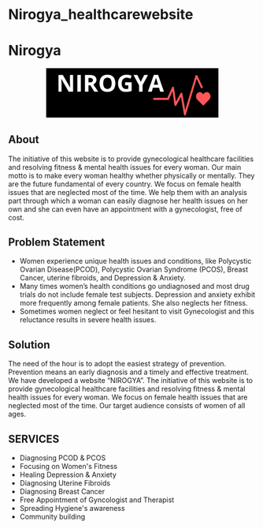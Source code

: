 # Nirogya_healthcarewebsite

# Nirogya  
<p align="center">
<img src="NIROGYA (1).png" width='350'>
</p>

## About
The initiative of this website is to provide gynecological healthcare facilities and resolving fitness & mental health issues for every woman. Our main motto is to make every woman healthy whether physically or mentally. They are the future fundamental of every country. We focus on female health issues that are neglected most of the time. We help them with an analysis part through which a woman can easily diagnose her health issues on her own and she can even have an appointment with a gynecologist, free of cost.

## Problem Statement
+ Women experience unique health issues and conditions, like Polycystic Ovarian Disease(PCOD), Polycystic Ovarian Syndrome (PCOS), Breast Cancer, uterine fibroids, and   Depression & Anxiety.
+ Many times women’s health conditions go undiagnosed and most drug trials do not include female test subjects. Depression and anxiety exhibit more frequently among female patients. She also neglects her fitness. 
+ Sometimes women neglect or feel hesitant to visit Gynecologist and this reluctance results in severe health issues.
## Solution
The need of the hour is to adopt the easiest strategy of prevention. Prevention means an early diagnosis and a timely and effective treatment. We have developed a website “NIROGYA”. The initiative of this website is to provide gynecological healthcare facilities and resolving fitness & mental health issues for every woman. We focus on female health issues that are neglected most of the time. Our target audience consists of women of all ages. 
## SERVICES 

+ Diagnosing PCOD & PCOS
+ Focusing on Women's Fitness
+ Healing Depression & Anxiety
+ Diagnosing Uterine Fibroids
+ Diagnosing Breast Cancer
+ Free Appointment of Gyncologist and Therapist
+ Spreading Hygiene's awareness
+ Community building 

